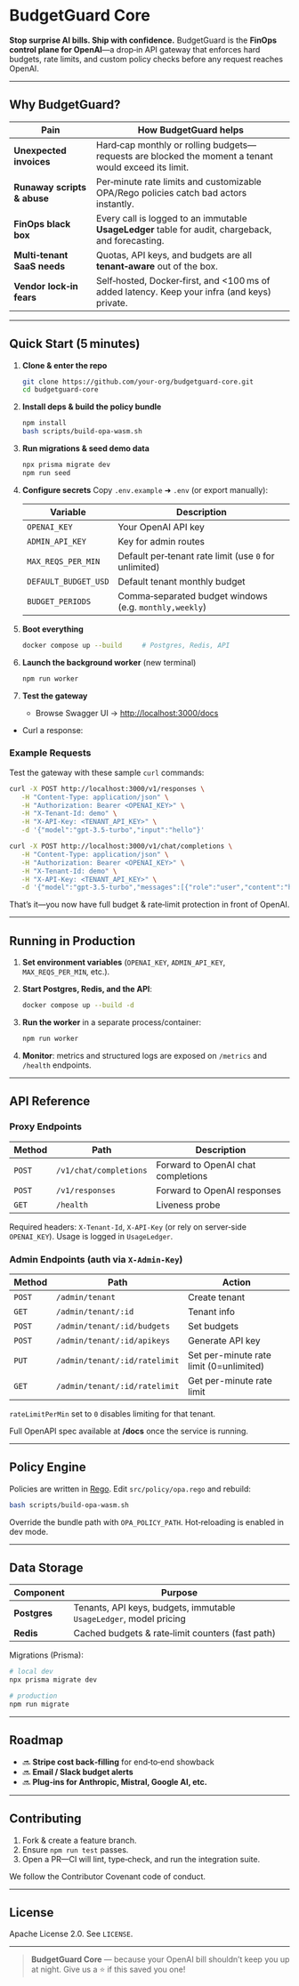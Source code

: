 # BudgetGuard Core

**Stop surprise AI bills. Ship with confidence.**
BudgetGuard is the **FinOps control plane for OpenAI**—a drop‑in API gateway that enforces hard budgets, rate limits, and custom policy checks before any request reaches OpenAI.

---

## Why BudgetGuard?

| Pain                        | How BudgetGuard helps                                                                                |
| --------------------------- | ---------------------------------------------------------------------------------------------------- |
| **Unexpected invoices**     | Hard‑cap monthly or rolling budgets—requests are blocked the moment a tenant would exceed its limit. |
| **Runaway scripts & abuse** | Per‑minute rate limits and customizable OPA/Rego policies catch bad actors instantly.                |
| **FinOps black box**        | Every call is logged to an immutable **UsageLedger** table for audit, chargeback, and forecasting.   |
| **Multi‑tenant SaaS needs** | Quotas, API keys, and budgets are all **tenant‑aware** out of the box.                               |
| **Vendor lock‑in fears**    | Self‑hosted, Docker‑first, and <100 ms of added latency. Keep your infra (and keys) private.         |

---

## Quick Start (5 minutes)

1. **Clone & enter the repo**

   ```bash
   git clone https://github.com/your-org/budgetguard-core.git
   cd budgetguard-core
   ```

2. **Install deps & build the policy bundle**

   ```bash
   npm install
   bash scripts/build-opa-wasm.sh
   ```

3. **Run migrations & seed demo data**

   ```bash
   npx prisma migrate dev
   npm run seed
   ```

4. **Configure secrets**
   Copy `.env.example` ➜ `.env` (or export manually):

   | Variable             | Description                                            |
   | -------------------- | ------------------------------------------------------ |
   | `OPENAI_KEY`         | Your OpenAI API key                                    |
   | `ADMIN_API_KEY`      | Key for admin routes                                   |
   | `MAX_REQS_PER_MIN`   | Default per‑tenant rate limit (use `0` for unlimited)                |
   | `DEFAULT_BUDGET_USD` | Default tenant monthly budget                          |
   | `BUDGET_PERIODS`     | Comma‑separated budget windows (e.g. `monthly,weekly`) |

5. **Boot everything**

   ```bash
   docker compose up --build     # Postgres, Redis, API
   ```

6. **Launch the background worker** (new terminal)

   ```bash
   npm run worker
   ```

7. **Test the gateway**

   * Browse Swagger UI → [http://localhost:3000/docs](http://localhost:3000/docs)
  * Curl a response:

### Example Requests

Test the gateway with these sample `curl` commands:

```bash
curl -X POST http://localhost:3000/v1/responses \
   -H "Content-Type: application/json" \
   -H "Authorization: Bearer <OPENAI_KEY>" \
   -H "X-Tenant-Id: demo" \
   -H "X-API-Key: <TENANT_API_KEY>" \
   -d '{"model":"gpt-3.5-turbo","input":"hello"}'
```

```bash
curl -X POST http://localhost:3000/v1/chat/completions \
   -H "Content-Type: application/json" \
   -H "Authorization: Bearer <OPENAI_KEY>" \
   -H "X-Tenant-Id: demo" \
   -H "X-API-Key: <TENANT_API_KEY>" \
   -d '{"model":"gpt-3.5-turbo","messages":[{"role":"user","content":"hello"}]}'
```

That’s it—you now have full budget & rate‑limit protection in front of OpenAI.

---

## Running in Production

1. **Set environment variables** (`OPENAI_KEY`, `ADMIN_API_KEY`, `MAX_REQS_PER_MIN`, etc.).
2. **Start Postgres, Redis, and the API**:

   ```bash
   docker compose up --build -d
   ```
3. **Run the worker** in a separate process/container:

   ```bash
   npm run worker
   ```
4. **Monitor**: metrics and structured logs are exposed on `/metrics` and `/health` endpoints.

---

## API Reference

### Proxy Endpoints

| Method | Path                   | Description                        |
| ------ | ---------------------- | ---------------------------------- |
| `POST` | `/v1/chat/completions` | Forward to OpenAI chat completions |
| `POST` | `/v1/responses`        | Forward to OpenAI responses        |
| `GET`  | `/health`              | Liveness probe                     |

Required headers: `X-Tenant-Id`, `X-API-Key` (or rely on server‑side `OPENAI_KEY`). Usage is logged in `UsageLedger`.

### Admin Endpoints (auth via `X-Admin-Key`)

| Method | Path                        | Action           |
| ------ | --------------------------- | ---------------- |
| `POST` | `/admin/tenant`             | Create tenant    |
| `GET`  | `/admin/tenant/:id`         | Tenant info      |
| `POST` | `/admin/tenant/:id/budgets` | Set budgets      |
| `POST` | `/admin/tenant/:id/apikeys` | Generate API key |
| `PUT`  | `/admin/tenant/:id/ratelimit` | Set per-minute rate limit (0=unlimited) |
| `GET`  | `/admin/tenant/:id/ratelimit` | Get per-minute rate limit |

`rateLimitPerMin` set to `0` disables limiting for that tenant.

Full OpenAPI spec available at **/docs** once the service is running.

---

## Policy Engine

Policies are written in [Rego](https://www.openpolicyagent.org/). Edit `src/policy/opa.rego` and rebuild:

```bash
bash scripts/build-opa-wasm.sh
```

Override the bundle path with `OPA_POLICY_PATH`. Hot‑reloading is enabled in dev mode.

---

## Data Storage

| Component    | Purpose                                             |
| ------------ | --------------------------------------------------- |
| **Postgres** | Tenants, API keys, budgets, immutable `UsageLedger`, model pricing |
| **Redis**    | Cached budgets & rate‑limit counters (fast path)    |

Migrations (Prisma):

```bash
# local dev
npx prisma migrate dev

# production
npm run migrate
```

---

## Roadmap

* 🔜 **Stripe cost back‑filling** for end‑to‑end showback
* 🔜 **Email / Slack budget alerts**
* 🔜 **Plug‑ins for Anthropic, Mistral, Google AI, etc.**

---

## Contributing

1. Fork & create a feature branch.
2. Ensure `npm run test` passes.
3. Open a PR—CI will lint, type‑check, and run the integration suite.

We follow the Contributor Covenant code of conduct.

---

## License

Apache License 2.0. See `LICENSE`.

---

> **BudgetGuard Core** — because your OpenAI bill shouldn’t keep you up at night.
> Give us a ⭐ if this saved you one!
